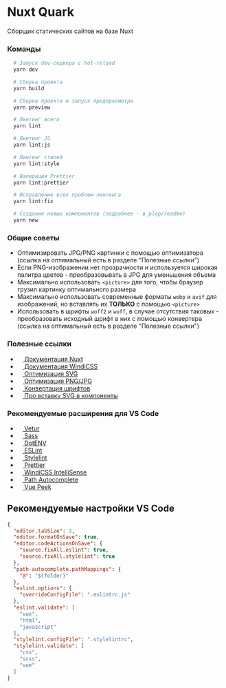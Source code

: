 # Nuxt Quark
Сборщик статических сайтов на базе Nuxt

[//]: <> (Добавить cli для преобразования картинок в webp и avif)
[//]: <> (Добавить cli для резайза картинок под разные разрешения)
[//]: <> (Добавить cli для генерации шрифтов в нужные форматы)

### Команды
``` bash
  # Запуск dev-сервера c hot-reload
  yarn dev

  # Сборка проекта
  yarn build

  # Сборка проекта и запуск предпросмотра
  yarn preview

  # Линтинг всего
  yarn lint

  # Линтинг JS
  yarn lint:js

  # Линтинг стилей
  yarn lint:style

  # Валидация Prettier
  yarn lint:prettier

  # Исправление всех проблем линтинга
  yarn lint:fix

  # Создание новых компонентов (подробнее - в plop/readme)
  yarn new
```

### Общие советы
- Оптимизировать JPG/PNG картинки с помощью оптимизатора (ссылка на оптимальный есть в разделе "Полезные ссылки")
- Если PNG-изображении нет прозрачности и используется широкая палитра цветов - преобразовывать в JPG для уменьшения объема
- Максимально использовать `<picture>` для того, чтобы браузер грузил картинку оптимального размера
- Максимально использовать современные форматы `webp` и `avif` для изображений, но вставлять их **ТОЛЬКО** с помощью `<picture>`
- Использовать в шрифты `woff2` и `woff`, в случае отсутствия таковых - преобразовать исходный шрифт в них с помощью конвертера (ссылка на оптимальный есть в разделе "Полезные ссылки")
### Полезные ссылки
- [<img src="http://www.google.com/s2/favicons?domain=https://nuxtjs.org/" width="12" height="12"/> Документация Nuxt](https://nuxtjs.org/)
- [<img src="http://www.google.com/s2/favicons?domain=https://windicss.org/" width="12" height="12"/> Документация WindiCSS](https://windicss.org)
- [<img src="http://www.google.com/s2/favicons?domain=https://jakearchibald.github.io/svgomg/" width="12" height="12"/> Оптимизация SVG](https://jakearchibald.github.io/svgomg/)
- [<img src="http://www.google.com/s2/favicons?domain=https://imagecompressor.com/" width="12" height="12"/> Оптимизация PNG/JPG](https://imagecompressor.com/)
- [<img src="http://www.google.com/s2/favicons?domain=https://onlinefontconverter.com/" width="12" height="12"/> Конвертация шрифтов](https://onlinefontconverter.com/)
- [<img src="http://www.google.com/s2/favicons?domain=https://github.com" width="12" height="12"/> Про вставку SVG в компоненты](https://github.com/nuxt-community/svg-module)

### Рекомендуемые расширения для VS Code
- [<img src="http://www.google.com/s2/favicons?domain=https://vuejs.org/" width="12" height="12"/> Vetur](https://marketplace.visualstudio.com/items?itemName=octref.vetur)
- [<img src="http://www.google.com/s2/favicons?domain=https://sass-lang.com/" width="12" height="12"/> Sass](https://marketplace.visualstudio.com/items?itemName=Syler.sass-indented)
- [<img src="https://mikestead.gallerycdn.vsassets.io/extensions/mikestead/dotenv/1.0.1/1519894859412/Microsoft.VisualStudio.Services.Icons.Default" width="12" height="12"/> DotENV](https://marketplace.visualstudio.com/items?itemName=mikestead.dotenv)
- [<img src="http://www.google.com/s2/favicons?domain=https://eslint.org/" width="12" height="12"/> ESLint](https://marketplace.visualstudio.com/items?itemName=dbaeumer.vscode-eslint)
- [<img src="http://www.google.com/s2/favicons?domain=https://stylelint.io/" width="12" height="12"/> Stylelint](https://marketplace.visualstudio.com/items?itemName=stylelint.vscode-stylelint)
- [<img src="http://www.google.com/s2/favicons?domain=https://prettier.io/" width="12" height="12"/> Prettier](https://marketplace.visualstudio.com/items?itemName=esbenp.prettier-vscode)
- [<img src="http://www.google.com/s2/favicons?domain=https://windicss.org" width="12" height="12"/> WindiCSS IntelliSense](https://marketplace.visualstudio.com/items?itemName=voorjaar.windicss-intellisense)
- [<img src="http://www.google.com/s2/favicons?domain=https://code.visualstudio.com/" width="12" height="12"/> Path Autocomplete](https://marketplace.visualstudio.com/items?itemName=ionutvmi.path-autocomplete)
- [<img src="http://www.google.com/s2/favicons?domain=https://code.visualstudio.com/" width="12" height="12"/> Vue Peek](https://marketplace.visualstudio.com/items?itemName=dariofuzinato.vue-peek)

## Рекомендуемые настройки VS Code
```json
{
  "editor.tabSize": 2,
  "editor.formatOnSave": true,
  "editor.codeActionsOnSave": {
    "source.fixAll.eslint": true,
    "source.fixAll.stylelint": true
  },
  "path-autocomplete.pathMappings": {
    "@": "${folder}"
  },
  "eslint.options": {
    "overrideConfigFile": ".eslintrc.js"
  },
  "eslint.validate": [
    "vue",
    "html",
    "javascript"
  ],
  "stylelint.configFile": ".stylelintrc",
  "stylelint.validate": [
    "css",
    "scss",
    "vue"
  ]
}
```
